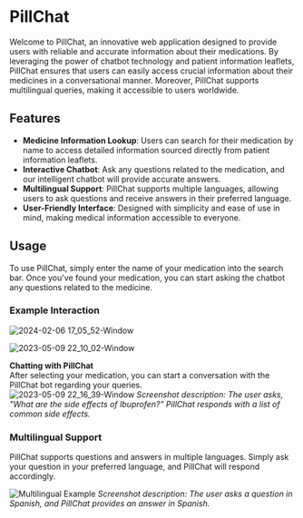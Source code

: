 # PillChat

Welcome to PillChat, an innovative web application designed to provide users with reliable and accurate information about their medications. By leveraging the power of chatbot technology and patient information leaflets, PillChat ensures that users can easily access crucial information about their medicines in a conversational manner. Moreover, PillChat supports multilingual queries, making it accessible to users worldwide.

## Features

- **Medicine Information Lookup**: Users can search for their medication by name to access detailed information sourced directly from patient information leaflets.
- **Interactive Chatbot**: Ask any questions related to the medication, and our intelligent chatbot will provide accurate answers.
- **Multilingual Support**: PillChat supports multiple languages, allowing users to ask questions and receive answers in their preferred language.
- **User-Friendly Interface**: Designed with simplicity and ease of use in mind, making medical information accessible to everyone.

## Usage

To use PillChat, simply enter the name of your medication into the search bar. Once you've found your medication, you can start asking the chatbot any questions related to the medicine.

### Example Interaction


 
   ![2024-02-06 17_05_52-Window](https://github.com/Amineki6/Pillchat/assets/108744556/f37a2d44-9005-47dc-a09e-5acb3c3f63f1)

   

   ![2023-05-09 22_10_02-Window](https://github.com/Amineki6/Pillchat/assets/108744556/a785ab1a-8e13-4ae3-a624-8829f55cfb0a)


**Chatting with PillChat**  
   After selecting your medication, you can start a conversation with the PillChat bot regarding your queries.  
   ![2023-05-09 22_16_39-Window](https://github.com/Amineki6/Pillchat/assets/108744556/be0cd4de-bd4a-488e-9418-97ce2ff0c4a7)
   *Screenshot description: The user asks, "What are the side effects of Ibuprofen?" PillChat responds with a list of common side effects.*

### Multilingual Support

PillChat supports questions and answers in multiple languages. Simply ask your question in your preferred language, and PillChat will respond accordingly.

![Multilingual Example](path/to/your/multilingual_screenshot.png) *Screenshot description: The user asks a question in Spanish, and PillChat provides an answer in Spanish.*

